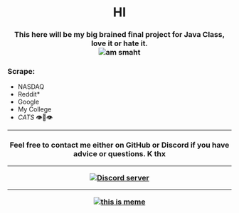 </a>
<h1 align="center">HI</h1>
<h3 align="center">This here will be my big brained final project for Java Class, love it or hate it.</br>
<img src="https://raw.githubusercontent.com/im-zach/im-zach/main/4275_pepe_5head.png" alt="am smaht" class="center"/> </h3>


### Scrape:
* NASDAQ
* Reddit*
* Google
* My College
* *CATS* 👁👄👁
---

<h3 align="center">Feel free to contact me either on GitHub or Discord if you have advice or questions. K thx</br>

---
<p align = "center">
    <a href="https://discord.gg/m6RPFpzDuD"><img align="center" src="https://raw.githubusercontent.com/im-zach/im-zach/main/Discord-Logo-Color.png" alt="Discord server" /></a>
</p>

---

<p align = "center">
    <a href="https://discord.gg/m6RPFpzDuD"><img align="center" src="https://raw.githubusercontent.com/im-zach/Java-Final-Proj/master/8F5161A0-E088-4713-839A-6968C984CD85_4_5005_c.jpeg" alt="this is meme" /></a>
</p>
